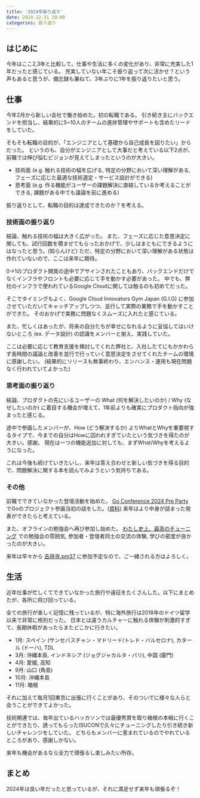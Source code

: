 ```yaml
---
title: '2024年振り返り'
date: 2024-12-31 20:00
categories: 振り返り
---
```


## はじめに

今年はここ2,3年と比較して、仕事や生活に多くの変化があり、非常に充実した1年だったと感じている。
充実していない年こそ振り返って次に活かせ？という声もあると思うが、備忘録も兼ねて、3年ぶりに1年を振り返りたいと思う。

## 仕事

今年2月から新しい会社で働き始めた。初の転職である。
引き続き主にバックエンドを担当し、結果的に5~10人のチームの進捗管理やサポートも含めたリードをしていた。

そもそも転職の目的が、「エンジニアとして基礎から自己成長を図りたい」からだった。
というのも、自分がエンジニアとして大事だと考えている以下2点が、前職では伸び悩むビジョンが見えてしまったというのが大きい。

- 技術面 (e.g. 触れる技術の幅を広げる, 特定の分野において深い理解がある, フェーズに応じた最適な技術選定・サービス設計ができる)
- 思考面 (e.g. 作る機能がユーザーの課題解決に直結しているか考えることができる, 課題がある中でも議論を前に進める)

振り返りとして、転職の目的は達成できたのか？を考える。

### 技術面の振り返り

結論、触れる技術の幅は大きく広がった。
また、フェーズに応じた意思決定に関しても、試行回数を積ませてもらったおかげで、少しはまともにできるようにはなったと思う。(知らんけど)
ただ、特定の分野において深い理解がある状態は作れていないので、ここは来年に期待。

0→1のプロダクト開発の途中でアサインされたこともあり、バックエンドだけでなくインフラやフロントも必要に応じて手を動かす必要があった。
中でも、弊社のインフラで使われているGoogle Cloudに関しては触るのも初めてだった。

そこでタイミングもよく、Google Cloud Innovators Gym Japan (G.I.G) に参加させていただいてキャッチアップしつつ、並行して実際の業務で手を動かすことができた。
そのおかげで実務に問題なくスムーズに入れたと感じている。

また、忙しくはあったが、将来の自分たちが幸せになれるように妥協してはいけないところ (ex. データ設計) の認識をメンバーと揃え、実践していた。

ここは必要に応じて教育支援を検討してくれた弊社と、入社したてにもかかわらず長時間の議論と改善を並行で行っていく意思決定をさせてくれたチームの環境に感謝したい。
(結果的にリリースも無事終わり、エンハンス・運用も現在問題なく行われていてよかった)

### 思考面の振り返り

結論、プロダクトの先にいるユーザーの What (何を解決したいのか) / Why (なぜしたいのか) に着目する機会が増えて、1年前よりも確実にプロダクト指向が強まったと感じる。

途中で参画したメンバーが、How (どう解決するか) よりWhatとWhyを重要視するタイプで、今までの自分はHowに囚われすぎていたという気づきを得たのが大きい。感謝。
現在は一つの機能追加に対しても、まずWhat/Whyを考えるようになった。

これは今後も続けていきたいし、来年は答え合わせと新しい気づきを得る目的で、問題解決に関する本を読んでみようという気持ちである。

### その他

前職でできていなかった登壇活動を始めた。
[Go Conference 2024 Pre Party](https://moneyforward.connpass.com/event/313929/) でGoのプロジェクト参画当初の話をした。([資料](https://speakerdeck.com/kaorumuta/godenotimukai-fa-nitu-zhong-can-hua-sitasi-ga-na-de-siteshi-zhuang-wojin-merutameniyatutakoto-ming-ming-bian))
来年はより中身が詰まった発表ができたらと考えている。

また、オフラインの勉強会へ再び参加し始めた。
[わたし史上、最高のチューニング](https://hack-at-delta.connpass.com/event/332966/) での勉強会の雰囲気, 参加者・登壇者同士の交流の体験, 学びの密度が良かったのが大きい。

来年は早々から [吉祥寺.pm37](https://kichijojipm.connpass.com/event/339040/) に参加予定なので、ご一緒される方はよろしく。

## 生活

近年仕事が忙しくてできていなかった旅行や遠征をたくさんした。以下にまとめたが、各所に飛び回っている。

全ての旅行が楽しく記憶に残っているが、特に海外旅行は2018年のドイツ留学以来で非常に格別だった。
日本とは違うカルチャーに触れる体験が刺激的すぎて、長期休暇があったらまたどこかに行きたい。

- 1月: スペイン (サンセバスチャン・マドリード/トレド・バルセロナ), カタール (ドーハ), TDL
- 3月: 沖縄本島, インドネシア (ジョグジャカルタ・バリ), 中国 (廈門)
- 4月: 愛媛, 高知
- 9月: 山口 (角島)
- 10月: 沖縄本島
- 11月: 箱根

それに加えて毎月1回東京に出張に行くことがあり、そのついでに様々な人らと会うことができてよかった。

技術関連では、毎年出ているハッカソンでは最優秀賞を取り箱根の本戦に行くことができたり、誘ってもらったISUCONで久々にチューニングしたり引き続き新しいチャレンジをしていた。
どちらもメンバーに恵まれているのでやれているところがあり、感謝しかない。

来年も機会があるなら全力で頑張るし楽しみたい所存。

## まとめ

2024年は良い年だったと思っているが、それに満足せず来年も頑張るぞ！
